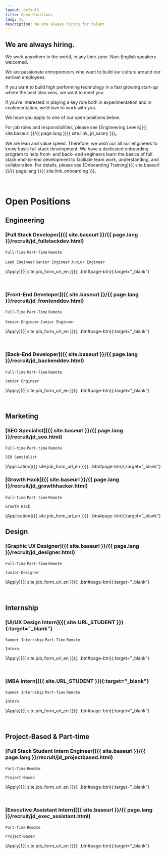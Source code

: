```yaml
---
layout: default
title: Open Positions
lang: my
description: We are always hiring for talent.
---
```


## We are always hiring.

We work anywhere in the world, in any time zone. Non-English speakers welcomed.

We are passionate entrepreneurs who want to build our culture around our earliest employees.

If you want to build high performing technology in a fast growing start-up where the best idea wins, we want to meet you.

If you’re interested in playing a key role both in experimentation and in implementation, we’d love to work with you.

We hope you apply to one of our open positions below.

For job roles and responsibilities, please see [Engineering Levels]({{ site.baseurl }}/{{ page.lang }}{{ site.link_jd_salary }})。

We are lean and value speed. Therefore, we wish our all our engineers to know basic full stack development. We have a dedicated onboarding program to help front- and back- end engineers learn the basics of full stack end-to-end development to faciliate team work, understanding, and collaboration. For details, please see [Onboarding Training]({{ site.baseurl }}/{{ page.lang }}{{ site.link_onboarding }})。

<br>

# Open Positions

## Engineering

### [Full Stack Developer]({{ site.baseurl }}/{{ page.lang }}/recruit/jd_fullstackdev.html)

`Full-Time` `Part-Time` `Remote`

`Lead Engineer` `Senior Engineer` `Junior Engineer`

[Apply]({{ site.job_form_url_en }}){: .btn#page-btn}{:target="\_blank"}

<br>

### [Front-End Developer]({{ site.baseurl }}/{{ page.lang }}/recruit/jd_frontenddev.html)

`Full-Time` `Part-Time` `Remote`

`Senior Engineer` `Junior Engineer`

[Apply]({{ site.job_form_url_en }}){: .btn#page-btn}{:target="\_blank"}

<br>

### [Back-End Developer]({{ site.baseurl }}/{{ page.lang }}/recruit/jd_backenddev.html)

`Full-Time` `Part-Time` `Remote`

`Senior Engineer`

[Apply]({{ site.job_form_url_en }}){: .btn#page-btn}{:target="\_blank"}

<br>

<!--
### [iOS/Android Mobile App Developer](https://www.cakeresume.com/companies/avance-venture-lab/jobs/mobile-application-engineer-ios-android){:target="_blank"}

`Full-Time`  `Remote`

`Senior Engineer`

[Apply]({{ site.job_form_url_en }}){: .btn#page-btn}{:target="_blank"}

<br>

### [DevOps Engineer](https://www.cakeresume.com/companies/avance-venture-lab/jobs/devops-sre-engineer-remote-work){:target="_blank"}

`Full-Time`  `Remote`

`Junior Engineer`

[Apply]({{ site.job_form_url_en }}){: .btn#page-btn}{:target="_blank"}

<br>

### [QC/QA Engineer](https://www.cakeresume.com/companies/avance-venture-lab/jobs/qa-qc-engineer-remote-work){:target="_blank"}

`Full-Time`  `Remote`

`Junior Engineer`

[Apply]({{ site.job_form_url_en }}){: .btn#page-btn}{:target="_blank"}

<br>

-->

## Marketing

### [SEO Specialist]({{ site.baseurl }}/{{ page.lang }}/recruit/jd_seo.html)

`Full-time` `Part-time` `Remote`

`SEO Specialist`

[Application]({{ site.job_form_url_en }}){: .btn#page-btn}{:target="\_blank"}

### [Growth Hack]({{ site.baseurl }}/{{ page.lang }}/recruit/jd_growthhacker.html)

`Full-time` `Part-time` `Remote`

`Growth Hack`

[Application]({{ site.job_form_url_en }}){: .btn#page-btn}{:target="\_blank"}

## Design

### [Graphic UX Designer]({{ site.baseurl }}/{{ page.lang }}/recruit/jd_designer.html)

`Full-Time` `Part-Time` `Remote`

`Junior Designer`

[Apply]({{ site.job_form_url_en }}){: .btn#page-btn}{:target="\_blank"}

<br>

## Internship

### [UI/UX Design Intern]({{ site.URL_STUDENT }}){:target="\_blank"}

`Summer Internship` `Part-Time` `Remote`

`Intern`

[Apply]({{ site.job_form_url_en }}){: .btn#page-btn}{:target="\_blank"}

<br>

### [MBA Intern]({{ site.URL_STUDENT }}){:target="\_blank"}

`Summer Internship` `Part-Time` `Remote`

`Intern`

[Apply]({{ site.job_form_url_en }}){: .btn#page-btn}{:target="\_blank"}

<br>

## Project-Based & Part-time

### [Full Stack Student Intern Engineer]({{ site.baseurl }}/{{ page.lang }}/recruit/jd_projectbased.html)

`Part-Time` `Remote`

`Project-Based`

[Apply]({{ site.job_form_url_en }}){: .btn#page-btn}{:target="\_blank"}

<br>

### [Executive Assistant Intern]({{ site.baseurl }}/{{ page.lang }}/recruit/jd_exec_assistant.html)

`Part-Time` `Remote`

`Project-Based`

[Apply]({{ site.job_form_url_en }}){: .btn#page-btn}{:target="\_blank"}

<br>
